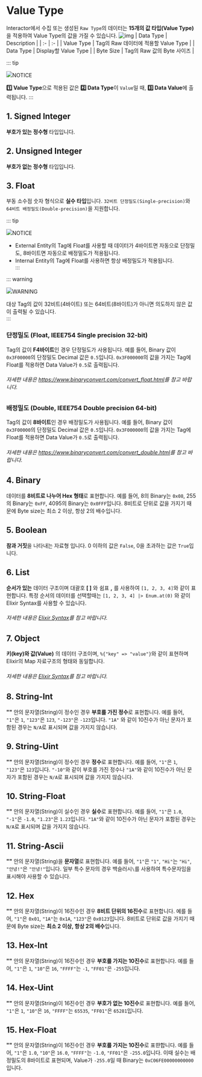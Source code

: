 # Value Type
Interactor에서 수집 또는 생성된 `Raw Type`의 데이터는 **15개의 값 타입(Value Type)** 을 적용하여 Value Type의 값을 가질 수 있습니다.
![img](../../img/details/valuetype.png)
| Data Type | Description |
| :- | :- |
| Value Type | Tag의 Raw 데이터에 적용할 Value Type |
| Data Type | Display할 Value Type |
| Byte Size | Tag의 Raw 값의 Byte 사이즈 |

::: tip <p class="custom-block-title"><img src="../../img/icon/tip.svg">NOTICE</p>
**1️⃣ Value Type**으로 적용된 값은 **2️⃣ Data Type**이 `Value`일 때, **3️⃣ Data Value**에 출력됩니다.
:::

## 1. Signed Integer
**부호가 있는 정수형** 타입입니다.

## 2. Unsigned Integer
**부호가 없는 정수형** 타입입니다.

## 3. Float
부동 소수점 숫자 형식으로 **실수 타입**입니다. 
`32비트 단정밀도(Single-precision)`와 `64비트 배정밀도(Double-precision)`을 지원합니다.  

::: tip <p class="custom-block-title"><img src="../../img/icon/tip.svg">NOTICE</p>
- External Entity의 Tag에 Float를 사용할 때 데이터가 4바이트면 자동으로 단정밀도, 8바이트면 자동으로 배정밀도가 적용됩니다.  
- Internal Entity의 Tag에 Float를 사용하면 항상 배정밀도가 적용됩니다.  
:::

::: warning <p class="custom-block-title"><img src="../../img/icon/warning.svg">WARNING</p>
대상 Tag의 값이 32비트(4바이트) 또는 64비트(8바이트)가 아니면 의도하지 않은 값이 출력될 수 있습니다.  
:::


### 단정밀도 (Float, IEEE754 Single precision 32-bit)
Tag의 값이 **F4바이트**인 경우 단정밀도가 사용됩니다. 예를 들어, Binary 값이 `0x3F00000`의 단정밀도 Decimal 값은 `0.5`입니다. `0x3F000000`의 값을 가지는 Tag에 Float를 적용하면 Data Value가 `0.5`로 출력됩니다.

<h6 class="h6-pt-0"> 자세한 내용은 <a href="https://www.binaryconvert.com/convert_float.html">https://www.binaryconvert.com/convert_float.html</a>를 참고 바랍니다.</h6>

### 배정밀도 (Double, IEEE754 Double precision 64-bit)
Tag의 값이 **8바이트**인 경우 배정밀도가 사용됩니다. 예를 들어, Binary 값이 `0x3F00000`의 단정밀도 Decimal 값은 `0.5`입니다. `0x3F000000`의 값을 가지는 Tag에 Float를 적용하면 Data Value가 `0.5`로 출력됩니다.  

<h6 class="h6-pt-0"> 자세한 내용은 <a href="https://www.binaryconvert.com/convert_double.html">https://www.binaryconvert.com/convert_double.html</a>를 참고 바랍니다.</h6>

## 4. Binary
데이터를 **8비트로 나누어 Hex 형태**로 표현합니다. 예를 들어, 8의 Binary는 `0x08`, 255의 Binary는 `0xFF`, 4095의 Binary는 `0x0FFF`입니다. 8비트로 단위로 값을 가지기 때문에 Byte size는 최소 2 이상, 항상 2의 배수입니다.

## 5. Boolean
**참과 거짓**을 나타내는 자료형 입니다. 0 이하의 값은 `False`, 0을 초과하는 값은 `True`입니다.

## 6. List
**순서가 있는** 데이터 구조이며 대괄호 **[ ]** 와 쉼표 **,** 를 사용하여 `[1, 2, 3, 4]`와 같이 표현합니다. 특정 순서의 데이터를 선택할때는 `[1, 2, 3, 4] |> Enum.at(0)` 와 같이 Elixir Syntax를 사용할 수 있습니다.

<h6 class="h6-pt-0"> 자세한 내용은 <a href="../elixirSyntax/elixirSyntax.html">Elixir Syntax</a>를 참고 바랍니다.</h6>

## 7. Object
**키(key)와 값(Value)** 의 데이터 구조이며, `%{"key" => "value"}`와 같이 표현하며 Elixir의 Map 자료구조의 형태와 동일합니다. 

<h6 class="h6-pt-0"> 자세한 내용은 <a href="../elixirSyntax/elixirSyntax.html">Elixir Syntax</a>를 참고 바랍니다.</h6>

## 8. String-Int
**""** 안의 문자열(String)이 정수인 경우 **부호를 가진 정수**로 표현합니다. 예를 들어, `"1"`은 `1`, `"123"`은 `123`, `"-123"`은 `-123`입니다. `"1A"` 와 같이 10진수가 아닌 문자가 포함된 경우는 `N/A`로 표시되며 값을 가지지 않습니다.  

## 9. String-Uint
**""** 안의 문자열(String)이 정수인 경우 **정수**로 표현합니다. 예를 들어, `"1"`은 `1`, `"123"`은 `123`입니다. `"-10"`와 같이 부호를 가진 정수나 `"1A"`와 같이 10진수가 아닌 문자가 포함된 경우는 `N/A`로 표시되며 값을 가지지 않습니다.  

## 10. String-Float
**""** 안의 문자열(String)이 실수인 경우 **실수**로 표현합니다. 예를 들어, `"1"`은 `1.0`, `"-1"`은 `-1.0`, `"1.23"`은 `1.23`입니다. `"1A"`와 같이 10진수가 아닌 문자가 포함된 경우는 `N/A`로 표시되며 값을 가지지 않습니다.

## 11. String-Ascii
**""** 안의 문자열(String)을 **문자열**로 표현합니다. 예를 들어, `"1"`은 `"1"`, `"Hi"`는 `"Hi"`, `"안녕!"`은 `"안녕!"`입니다. 일부 특수 문자의 경우 백슬러시`\`를 사용하여 특수문자임을 표시해야 사용할 수 있습니다.  

## 12. Hex
**""** 안의 문자열(String)이 16진수인 경우 **8비트 단위의 16진수**로 표현합니다. 예를 들어, `"1"`은 `0x01`, `"1A"`는 `0x1A`, `"123"`은 `0x0123`입니다. 8비트로 단위로 값을 가지기 때문에 Byte size는 **최소 2 이상, 항상 2의 배수**입니다.

## 13. Hex-Int
**""** 안의 문자열(String)이 16진수인 경우 **부호를 가지는 10진수**로 표현합니다. 예를 들어, `"1"`은 `1`, `"10"`은 `16`, `"FFFF"`는 `-1`, `"FF01"`은 `-255`입니다.

## 14. Hex-Uint
**""** 안의 문자열(String)이 16진수인 경우 **부호가 없는 10진수**로 표현합니다. 예를 들어, `"1"`은 `1`, `"10"`은 `16`, `"FFFF"`는 `65535`, `"FF01"`은 `65281`입니다.

## 15. Hex-Float
**""** 안의 문자열(String)이 16진수인 경우 **부호를 가지는 10진수**로 표햔합니다. 예를 들어, `"1"`은 `1.0`, `"10"`은 `16.0`, `"FFFF"`는 `-1.0`, `"FF01"`은 `-255.0`입니다. 이때 실수는 배정밀도의 8바이트로 표현되며, Value가 `-255.0`일 때 Binary는 `0xC06FE00000000000`입니다.  